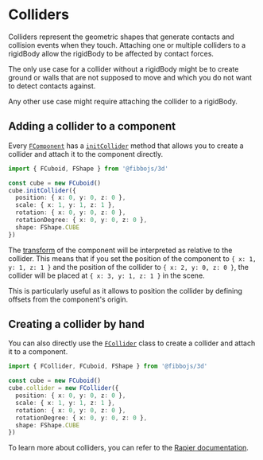 # Colliders

Colliders represent the geometric shapes that generate contacts and collision events when they touch. Attaching one or multiple colliders to a rigidBody allow the rigidBody to be affected by contact forces.

The only use case for a collider without a rigidBody might be to create ground or walls that are not supposed to move and which you do not want to detect contacts against.

Any other use case might require attaching the collider to a rigidBody.

## Adding a collider to a component

Every [`FComponent`](/api/core/classes/FComponent) has a [`initCollider`](/api/3d/classes/FComponent#initcollider) method that allows you to create a collider and attach it to the component directly.

```typescript
import { FCuboid, FShape } from '@fibbojs/3d'

const cube = new FCuboid()
cube.initCollider({
  position: { x: 0, y: 0, z: 0 },
  scale: { x: 1, y: 1, z: 1 },
  rotation: { x: 0, y: 0, z: 0 },
  rotationDegree: { x: 0, y: 0, z: 0 },
  shape: FShape.CUBE
})
```

The [transform](/guide/core/transforms) of the component will be interpreted as relative to the collider. This means that if you set the position of the component to `{ x: 1, y: 1, z: 1 }` and the position of the collider to `{ x: 2, y: 0, z: 0 }`, the collider will be placed at `{ x: 3, y: 1, z: 1 }` in the scene.

This is particularly useful as it allows to position the collider by defining offsets from the component's origin.

## Creating a collider by hand

You can also directly use the [`FCollider`](/api/3d/classes/FCollider) class to create a collider and attach it to a component.

```typescript
import { FCollider, FCuboid, FShape } from '@fibbojs/3d'

const cube = new FCuboid()
cube.collider = new FCollider({
  position: { x: 0, y: 0, z: 0 },
  scale: { x: 1, y: 1, z: 1 },
  rotation: { x: 0, y: 0, z: 0 },
  rotationDegree: { x: 0, y: 0, z: 0 },
  shape: FShape.CUBE
})
```

To learn more about colliders, you can refer to the [Rapier documentation](https://rapier.rs/docs/user_guides/javascript/colliders).
